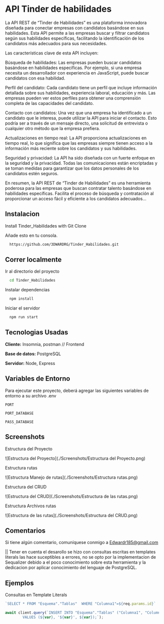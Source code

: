 
# API Tinder de habilidades

La API REST de “Tinder de Habilidades” es una plataforma innovadora diseñada para conectar empresas con candidatos basándose en sus habilidades. Esta API permite a las empresas buscar y filtrar candidatos según sus habilidades específicas, facilitando la identificación de los candidatos más adecuados para sus necesidades.

Las características clave de esta API incluyen:

Búsqueda de habilidades: Las empresas pueden buscar candidatos basándose en habilidades específicas. Por ejemplo, si una empresa necesita un desarrollador con experiencia en JavaScript, puede buscar candidatos con esa habilidad.

Perfil del candidato: Cada candidato tiene un perfil que incluye información detallada sobre sus habilidades, experiencia laboral, educación y más. Las empresas pueden ver estos perfiles para obtener una comprensión completa de las capacidades del candidato.

Contacto con candidatos: Una vez que una empresa ha identificado a un candidato que le interesa, puede utilizar la API para iniciar el contacto. Esto podría ser a través de un mensaje directo, una solicitud de entrevista o cualquier otro método que la empresa prefiera.

Actualizaciones en tiempo real: La API proporciona actualizaciones en tiempo real, lo que significa que las empresas siempre tienen acceso a la información más reciente sobre los candidatos y sus habilidades.

Seguridad y privacidad: La API ha sido diseñada con un fuerte enfoque en la seguridad y la privacidad. Todas las comunicaciones están encriptadas y se toman medidas para garantizar que los datos personales de los candidatos estén seguros.

En resumen, la API REST de “Tinder de Habilidades” es una herramienta poderosa para las empresas que buscan contratar talento basándose en habilidades específicas. Facilita el proceso de búsqueda y contratación al proporcionar un acceso fácil y eficiente a los candidatos adecuados…




## Instalacion

Install Tinder_Habilidades with Git Clone

Añade esto en tu consola.

```bash
  https://github.com/3DWARDRG/Tinder_Habilidades.git
```
## Correr localmente

Ir al directorio del proyecto

```bash
  cd Tinder_Habilidades
```

Instalar dependencias

```bash
  npm install
```

Iniciar el servidor

```bash
  npm run start
```


## Tecnologias Usadas

**Cliente:** Insomnia, postman //  Frontend

**Base de datos:** PostgreSQL

**Servidor:** Node, Express


## Variables de Entorno

Para ejecutar este proyecto, deberá agregar las siguientes variables de entorno a su archivo .env

`PORT`

`PORT_DATABASE`

`PASS_DATABASE`


## Screenshots

Estructura del Proyecto

![Estructura del Proyecto](./Screenshots/Estructura del Proyecto.png)

Estructura rutas

![Estructura Manejo de rutas](./Screenshots/Estructura rutas.png)

Estructura del CRUD

![Estructura del CRUD](./Screenshots/Estructura de las rutas.png)

Estructura Archivos rutas

![Estructura de las rutas](./Screenshots/Estructura del CRUD.png)

## Comentarios

Si tiene algún comentario, comuníquese conmigo a Edwardr185@gmail.com

|| Tener en cuenta el desarollo se hizo con consultas escritas en templates literals las hace suceptibles a errores, no se opto por la implementacion de Sequalizer debido a el poco conocimiento sobre esta herramienta y la dedicacion por aplicar conocimiento del lenguaje de PostgreSQL.


## Ejemplos

Consultas en Template Literals

```javascript
`SELECT * FROM "Esquema"."Tablas"  WHERE "Columna1"=${req.params.id}`
```

```javascript
await client.query(`INSERT INTO "Esquema"."Tablas" ("Columna1", "Columna2", "Columna3") 
        VALUES (${var}, '${var}', ${var});`);
```

